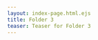 ```yaml
---
layout: index-page.html.ejs
title: Folder 3
teaser: Teaser for Folder 3
---
```



<book-next-prev book-root="/folder/index.html"></book-next-prev>


